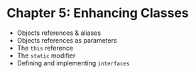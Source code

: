 # Chapter 5: Enhancing Classes
  - Objects references & aliases
  - Objects references as parameters
  - The `this` reference
  - The `static` modifier
  - Defining and implementing `interfaces`